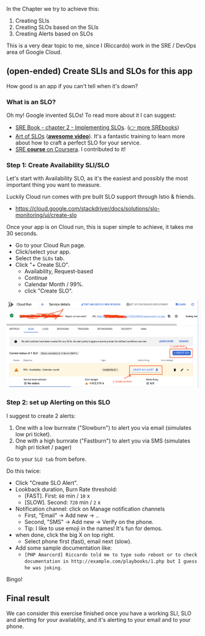 In the Chapter we try to achieve this:

1. Creating SLIs
1. Creating SLOs based on the SLIs
1. Creating Alerts based on SLOs

This is a very dear topic to me, since I (Riccardo) work in the SRE / DevOps area of Google Cloud.

## (open-ended) Create SLIs and SLOs for this app

How good is an app if you can't tell when it's down?

### What is an SLO?

Oh my! Google invented SLOs! To read more about it I can suggest:

* [SRE Book - chapter 2 - Implementing SLOs](https://sre.google/workbook/implementing-slos/). ([👉 more SREbooks](https://sre.google/books/))
* [Art of SLOs](https://sre.google/resources/practices-and-processes/art-of-slos/) (**[awesome video](https://www.youtube.com/watch?v=E3ReKuJ8ewA)**). It's a fantastic training to learn more about how to craft a perfect SLO for your service.
* [SRE **course** on Coursera](https://www.coursera.org/learn/site-reliability-engineering-slos). I contributed to it!

### Step 1: Create Availability SLI/SLO

Let's start with Availability SLO, as it's the easiest and possibly the most important thing you want to measure.

Luckily Cloud run comes with pre built SLO support through Istio & friends.

* https://cloud.google.com/stackdriver/docs/solutions/slo-monitoring/ui/create-slo

Once your app is on Cloud run, this is super simple to achieve, it takes me 30 seconds.

* Go to your Cloud Run page.
* Click/select your app.
* Select the `SLOs` tab.
* Click "+ Create SLO".
    * Availability, Request-based
    * Continue
    * Calendar Month / 99%.
    * click "Create SLO".


![Create an SLO and then create an alert](image.png)

### Step 2: set up Alerting on this SLO

I suggest to create 2 alerts:

1. One with a low burnrate ("Slowburn") to alert you via email (simulates low pri ticket).
1. One with a high burnrate ("Fastburn") to alert you via SMS (simulates high pri ticket / pager)

Go to your `SLO tab` from before.

Do this twice:

* Click "Create SLO Alert".
* Lookback duration, Burn Rate threshold:
     * [FAST]. First: `60` min / `10` x
     * [SLOW]. Second: `720` min  / `2` x
* Notification channel: click on Manage notification channels
    * First, "Email" -> Add new -> ..
    * Second, "SMS" -> Add new -> Verify on the phone.
    * Tip: I like to use emoji in the names! It's fun for demos.
* when done, click the big X on top right.
    * Select phone first (fast), email next (slow).
* Add some sample documentation like:
    * ```[PHP Amarcord] Riccardo told me to type sudo reboot or to check documentation in http://example.com/playbooks/1.php but I guess he was joking```.

Bingo!

## Final result

We can consider this exercise finished once you have a working SLI, SLO and alerting for your availablity,
and it's alerting to your email and to your phone.
